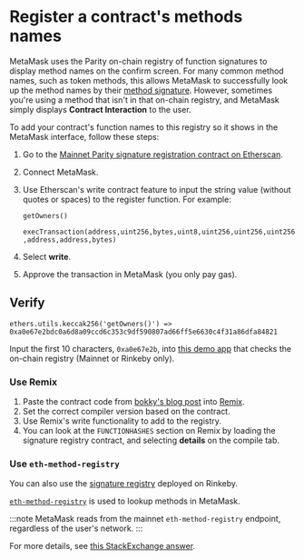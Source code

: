 # Register a contract's methods names

MetaMask uses the Parity on-chain registry of function signatures to display method names on the
confirm screen.
For many common method names, such as token methods, this allows MetaMask to successfully look up
the method names by their [method signature](https://solidity.readthedocs.io/en/v0.4.21/abi-spec.html).
However, sometimes you're using a method that isn't in that on-chain registry, and MetaMask simply
displays **Contract Interaction** to the user.

To add your contract's function names to this registry so it shows in the MetaMask interface, follow
these steps:

1. Go to the
    [Mainnet Parity signature registration contract on Etherscan](https://etherscan.io/address/0x44691b39d1a75dc4e0a0346cbb15e310e6ed1e86#writeContract).
1. Connect MetaMask.
1. Use Etherscan's write contract feature to input the string value (without quotes or spaces) to
    the register function.
    For example:

    `getOwners()`

    `execTransaction(address,uint256,bytes,uint8,uint256,uint256,uint256,address,address,bytes)`

1. Select **write**.
1. Approve the transaction in MetaMask (you only pay gas).

## Verify

`ethers.utils.keccak256('getOwners()') => 0xa0e67e2bdc0a6d8a09ccd6c353c9df590807ad66ff5e6630c4f31a86dfa84821`

Input the first 10 characters, `0xa0e67e2b`, into
[this demo app](https://jennypollack.github.io/function_signature_registry/) that checks the
on-chain registry (Mainnet or Rinkeby only).

### Use Remix

1. Paste the contract code from
    [bokky's blog post](https://www.bokconsulting.com.au/blog/a-quick-look-at-paritys-signature-registry-contract/)
    into [Remix](https://remix.ethereum.org).
1. Set the correct compiler version based on the contract.
1. Use Remix's write functionality to add to the registry.
1. You can look at the `FUNCTIONHASHES` section on Remix by loading the signature registry contract,
   and selecting **details** on the compile tab.

### Use `eth-method-registry`

You can also use the
[signature registry](https://rinkeby.etherscan.io/address/0x0c0831fb1ec7442485fb41a033ba188389a990b4)
deployed on Rinkeby.

[`eth-method-registry`](https://github.com/MetaMask/eth-method-registry) is used to lookup methods
in MetaMask.

:::note
MetaMask reads from the mainnet `eth-method-registry` endpoint, regardless of the user's network.
:::

For more details, see [this StackExchange answer](https://ethereum.stackexchange.com/questions/59678/metamask-shows-unknown-function-when-calling-method-send-function).
